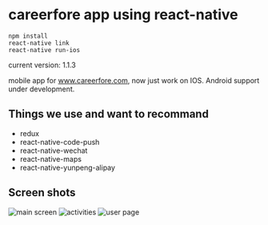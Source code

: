 # careerfore app using react-native

    npm install
    react-native link
    react-native run-ios

current version: 1.1.3

mobile app for www.careerfore.com, now just work on IOS.
Android support under development.

## Things we use and want to recommand
* redux
* react-native-code-push
* react-native-wechat
* react-native-maps
* react-native-yunpeng-alipay

## Screen shots
![main screen](http://img.careerfore.com/Simulator%20Screen%20Shot%202016%E5%B9%B49%E6%9C%8830%E6%97%A5%20%E4%B8%8B%E5%8D%883.40.47.png)
![activities](http://img.careerfore.com/Simulator%20Screen%20Shot%202016%E5%B9%B49%E6%9C%8830%E6%97%A5%20%E4%B8%8B%E5%8D%883.40.58.png)
![user page](http://img.careerfore.com/Simulator%20Screen%20Shot%202016%E5%B9%B49%E6%9C%8830%E6%97%A5%20%E4%B8%8B%E5%8D%883.42.12.png)
